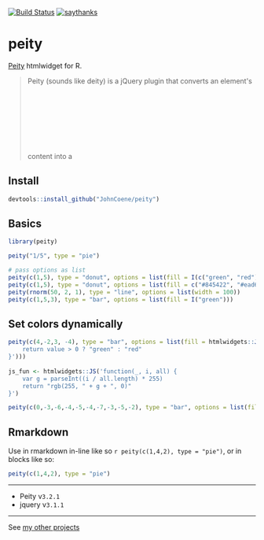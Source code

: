 [![Build Status](https://travis-ci.org/JohnCoene/peity.svg?branch=master)](https://travis-ci.org/JohnCoene/peity)
[![saythanks](https://img.shields.io/badge/say-thanks-ff69b4.svg)](https://saythanks.io/to/JohnCoene)

# peity

[Peity](http://benpickles.github.io/peity/) htmlwidget for R.

> Peity (sounds like deity) is a jQuery plugin that converts an element's content into a <svg> mini pie  donut  line or bar chart  and is compatible with any browser that supports <svg>: Chrome, Firefox, IE9+, Opera, Safari.

## Install

```R
devtools::install_github("JohnCoene/peity")
```

## Basics

```R
library(peity)

peity("1/5", type = "pie")

# pass options as list
peity(c(1,5), type = "donut", options = list(fill = I(c("green", "red")), radius = 100))
peity(c(1,5), type = "donut", options = list(fill = c("#845422", "#ead61c"), radius = 50, innerRadius = 40))
peity(rnorm(50, 2, 1), type = "line", options = list(width = 100))
peity(c(1,5,3), type = "bar", options = list(fill = I("green")))
```

## Set colors dynamically

```R
peity(c(4,-2,3, -4), type = "bar", options = list(fill = htmlwidgets::JS('function(value) {
    return value > 0 ? "green" : "red"
}')))
  
js_fun <- htmlwidgets::JS('function(_, i, all) {
    var g = parseInt((i / all.length) * 255)
    return "rgb(255, " + g + ", 0)"
}')

peity(c(0,-3,-6,-4,-5,-4,-7,-3,-5,-2), type = "bar", options = list(fill = js_fun))
```

## Rmarkdown

Use in rmarkdown in-line like so ``r peity(c(1,4,2), type = "pie")``, or in blocks like so:

```R
peity(c(1,4,2), type = "pie")
```

-----------------------------------------------

* Peity v`3.2.1`
* jquery v`3.1.1`

-----------------------------------------------

See [my other projects](http://johncoene.github.io/projects/)
